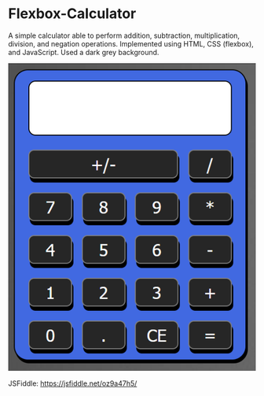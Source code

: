 # Flexbox-Calculator
A simple calculator able to perform addition, subtraction, multiplication, division, and negation operations. 
Implemented using HTML, CSS (flexbox), and JavaScript. Used a dark grey background.

![picture](images/calculator.PNG)

JSFiddle: https://jsfiddle.net/oz9a47h5/
